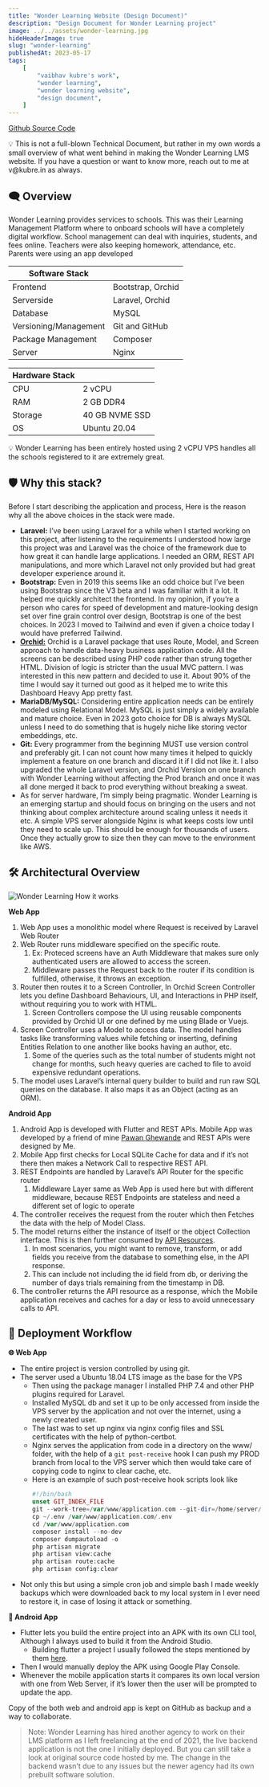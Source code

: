 ```yaml
---
title: "Wonder Learning Website (Design Document)"
description: "Design Document for Wonder Learning project"
image: ../../assets/wonder-learning.jpg
hideHeaderImage: true
slug: "wonder-learning"
publishedAt: 2023-05-17
tags:
    [
        "vaibhav kubre's work",
        "wonder learning",
        "wonder learning website",
        "design document",
    ]
---
```


<a class="underline" href="https://github.com/kubre/GateArch" target="_blank" rel="noopener noreferrer">Github Source Code</a>

<aside class="note">
💡 This is not a full-blown Technical Document, but rather in my own words a small overview of what went behind in making the Wonder Learning LMS website. If you have a question or want to know more, reach out to me at v@kubre.in as always.
</aside>

## 🗨️ Overview

Wonder Learning provides services to schools. This was their Learning Management Platform where to onboard schools will have a completely digital workflow. School management can deal with inquiries, students, and fees online. Teachers were also keeping homework, attendance, etc. Parents were using an app developed

| Software Stack        |                   |
| --------------------- | ----------------- |
| Frontend              | Bootstrap, Orchid |
| Serverside            | Laravel, Orchid   |
| Database              | MySQL             |
| Versioning/Management | Git and GitHub    |
| Package Management    | Composer          |
| Server                | Nginx             |

| Hardware Stack |                |
| -------------- | -------------- |
| CPU            | 2 vCPU         |
| RAM            | 2 GB DDR4      |
| Storage        | 40 GB NVME SSD |
| OS             | Ubuntu 20.04   |

<aside>
💡 Wonder Learning has been entirely hosted using 2 vCPU VPS handles all the schools registered to it are extremely great.

</aside>

## 🛡️ Why this stack?

Before I start describing the application and process, Here is the reason why all the above choices in the stack were made.

-   **Laravel:** I’ve been using Laravel for a while when I started working on this project, after listening to the requirements I understood how large this project was and Laravel was the choice of the framework due to how great it can handle large applications. I needed an ORM, REST API manipulations, and more which Laravel not only provided but had great developer experience around it.
-   **Bootstrap:** Even in 2019 this seems like an odd choice but I’ve been using Bootstrap since the V3 beta and I was familiar with it a lot. It helped me quickly architect the frontend. In my opinion, if you’re a person who cares for speed of development and mature-looking design set over fine grain control over design, Bootstrap is one of the best choices. In 2023 I moved to Tailwind and even if given a choice today I would have preferred Tailwind.
-   **[Orchid:](https://orchid.software)** Orchid is a Laravel package that uses Route, Model, and Screen approach to handle data-heavy business application code. All the screens can be described using PHP code rather than strung together HTML. Division of logic is stricter than the usual MVC pattern. I was interested in this new pattern and decided to use it. About 90% of the time I would say it turned out good as it helped me to write this Dashboard Heavy App pretty fast.
-   **MariaDB/MySQL:** Considering entire application needs can be entirely modeled using Relational Model. MySQL is just simply a widely available and mature choice. Even in 2023 goto choice for DB is always MySQL unless I need to do something that is hugely niche like storing vector embeddings, etc.
-   **Git:** Every programmer from the beginning MUST use version control and preferably git. I can not count how many times it helped to quickly implement a feature on one branch and discard it if I did not like it. I also upgraded the whole Laravel version, and Orchid Version on one branch with Wonder Learning without affecting the Prod branch and once it was all done merged it back to prod everything without breaking a sweat.
-   As for server hardware, I’m simply being pragmatic. Wonder Learning is an emerging startup and should focus on bringing on the users and not thinking about complex architecture around scaling unless it needs it etc. A simple VPS server alongside Nginx is what keeps costs low until they need to scale up. This should be enough for thousands of users. Once they actually grow to size then they can move to the environment like AWS.

## 🛠️ Architectural Overview

![Wonder Learning How it works](../../assets/wonder-learning.jpg)

**Web App**

1. Web App uses a monolithic model where Request is received by Laravel Web Router
2. Web Router runs middleware specified on the specific route.
    1. Ex: Proteced screens have an Auth Middleware that makes sure only authenticated users are allowed to access the screen.
    2. Middleware passes the Request back to the router if its condition is fulfilled, otherwise, it throws an exception.
3. Router then routes it to a Screen Controller, In Orchid Screen Controller lets you define Dashboard Behaviours, UI, and Interactions in PHP itself, without requiring you to work with HTML.
    1. Screen Controllers compose the UI using reusable components provided by Orchid UI or one defined by me using Blade or Vuejs.
4. Screen Controller uses a Model to access data. The model handles tasks like transforming values while fetching or inserting, defining Entities Relation to one another like books having an author, etc.
    1. Some of the queries such as the total number of students might not change for months, such heavy queries are cached to file to avoid expensive redundant operations.
5. The model uses Laravel’s internal query builder to build and run raw SQL queries on the database. It also maps it as an Object (acting as an ORM).

**Android App**

1. Android App is developed with Flutter and REST APIs. Mobile App was developed by a friend of mine [Pawan Ghewande](https://www.linkedin.com/in/pawan-ghewande/) and REST APIs were designed by Me.
2. Mobile App first checks for Local SQLite Cache for data and if it’s not there then makes a Network Call to respective REST API.
3. REST Endpoints are handled by Laravel’s API Router for the specific router
    1. Middleware Layer same as Web App is used here but with different middleware, because REST Endpoints are stateless and need a different set of logic to operate
4. The controller receives the request from the router which then Fetches the data with the help of Model Class.
5. The model returns either the instance of itself or the object Collection interface. This is then further consumed by [API Resources](https://laravel.com/docs/10.x/eloquent-resources).
    1. In most scenarios, you might want to remove, transform, or add fields you receive from the database to something else, in the API response.
    2. This can include not including the id field from db, or deriving the number of days trials remaining from the timestamp in DB.
6. The controller returns the API resource as a response, which the Mobile application receives and caches for a day or less to avoid unnecessary calls to API.

## 🚚 Deployment Workflow

**🌐 Web App**

-   The entire project is version controlled by using git.
-   The server used a Ubuntu 18.04 LTS image as the base for the VPS
    -   Then using the package manager I installed PHP 7.4 and other PHP plugins required for Laravel.
    -   Installed MySQL db and set it up to be only accessed from inside the VPS server by the application and not over the internet, using a newly created user.
    -   The last was to set up nginx via nginx config files and SSL certificates with the help of python-certbot.
    -   Nginx serves the application from code in a directory on the www/ folder, with the help of a `git post-receive` hook I can push my PROD branch from local to the VPS server which then would take care of copying code to nginx to clear cache, etc.
    -   Here is an example of such post-receive hook scripts look like
        ```php
        #!/bin/bash
        unset GIT_INDEX_FILE
        git --work-tree=/var/www/application.com --git-dir=/home/server/app.git checkout -f
        cp ~/.env /var/www/application.com/.env
        cd /var/www/application.com
        composer install --no-dev
        composer dumpautoload -o
        php artisan migrate
        php artisan view:cache
        php artisan route:cache
        php artisan config:clear
        ```
-   Not only this but using a simple cron job and simple bash I made weekly backups which were downloaded back to my local system in I ever need to restore it, in case of losing it attack or something.

**🤖 Android App**

-   Flutter lets you build the entire project into an APK with its own CLI tool, Although I always used to build it from the Android Studio.
    -   Building flutter a project I usually followed the steps mentioned by them [here](https://docs.flutter.dev/deployment/android).
-   Then I would manually deploy the APK using Google Play Console.
-   Whenever the mobile application starts it compares its own local version with one from Web Server, if it’s lower then the user will be prompted to update the app.

Copy of the both web and android app is kept on GitHub as backup and a way to collaborate.


> Note: Wonder Learning has hired another agency to work on their LMS platform as I left freelancing at the end of 2021, the live backend application is not the one I initially deployed. But you can still take a look at original source code hosted by me. The change in the backend wasn't due to any issues but the newer agency had its own prebuilt software solution.
